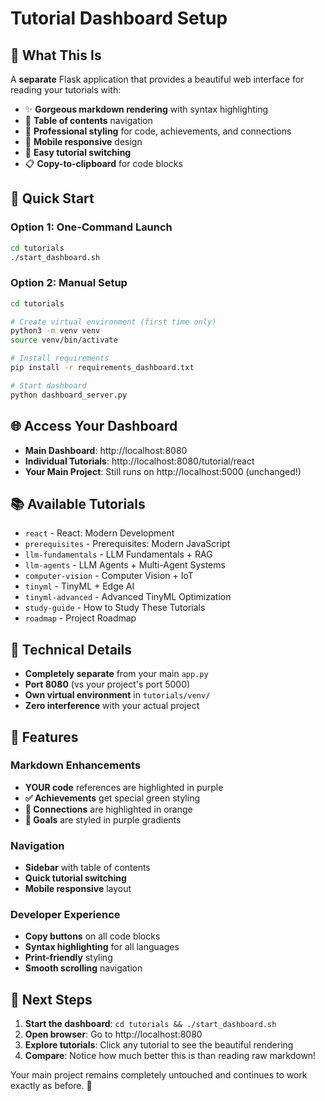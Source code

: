 # Tutorial Dashboard Setup

## 🎯 What This Is

A **separate** Flask application that provides a beautiful web interface for reading your tutorials with:

- ✨ **Gorgeous markdown rendering** with syntax highlighting
- 📑 **Table of contents** navigation 
- 🎨 **Professional styling** for code, achievements, and connections
- 📱 **Mobile responsive** design
- 🔗 **Easy tutorial switching**
- 📋 **Copy-to-clipboard** for code blocks

## 🚀 Quick Start

### Option 1: One-Command Launch
```bash
cd tutorials
./start_dashboard.sh
```

### Option 2: Manual Setup
```bash
cd tutorials

# Create virtual environment (first time only)
python3 -m venv venv
source venv/bin/activate

# Install requirements
pip install -r requirements_dashboard.txt

# Start dashboard
python dashboard_server.py
```

## 🌐 Access Your Dashboard

- **Main Dashboard**: http://localhost:8080
- **Individual Tutorials**: http://localhost:8080/tutorial/react
- **Your Main Project**: Still runs on http://localhost:5000 (unchanged!)

## 📚 Available Tutorials

- `react` - React: Modern Development
- `prerequisites` - Prerequisites: Modern JavaScript  
- `llm-fundamentals` - LLM Fundamentals + RAG
- `llm-agents` - LLM Agents + Multi-Agent Systems
- `computer-vision` - Computer Vision + IoT
- `tinyml` - TinyML + Edge AI
- `tinyml-advanced` - Advanced TinyML Optimization
- `study-guide` - How to Study These Tutorials
- `roadmap` - Project Roadmap

## 🔧 Technical Details

- **Completely separate** from your main `app.py`
- **Port 8080** (vs your project's port 5000)
- **Own virtual environment** in `tutorials/venv/`
- **Zero interference** with your actual project

## 🎨 Features

### Markdown Enhancements
- **YOUR code** references are highlighted in purple
- **✅ Achievements** get special green styling
- **🔗 Connections** are highlighted in orange
- **🎯 Goals** are styled in purple gradients

### Navigation
- **Sidebar** with table of contents
- **Quick tutorial switching**
- **Mobile responsive** layout

### Developer Experience
- **Copy buttons** on all code blocks
- **Syntax highlighting** for all languages
- **Print-friendly** styling
- **Smooth scrolling** navigation

## 🚀 Next Steps

1. **Start the dashboard**: `cd tutorials && ./start_dashboard.sh`
2. **Open browser**: Go to http://localhost:8080
3. **Explore tutorials**: Click any tutorial to see the beautiful rendering
4. **Compare**: Notice how much better this is than reading raw markdown!

Your main project remains completely untouched and continues to work exactly as before. 🎉 